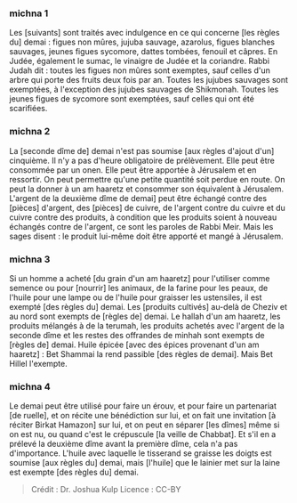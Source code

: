 
### michna 1
Les [suivants] sont traités avec indulgence en ce qui concerne [les règles du] demai : figues non mûres, jujuba sauvage, azarolus, figues blanches sauvages, jeunes figues sycomore, dattes tombées, fenouil et câpres. En Judée, également le sumac, le vinaigre de Judée et la coriandre. Rabbi Judah dit : toutes les figues non mûres sont exemptes, sauf celles d'un arbre qui porte des fruits deux fois par an. Toutes les jujubes sauvages sont exemptées, à l'exception des jujubes sauvages de Shikmonah. Toutes les jeunes figues de sycomore sont exemptées, sauf celles qui ont été scarifiées.

### michna 2
La [seconde dîme de] demai n'est pas soumise [aux règles d'ajout d'un] cinquième. Il n'y a pas d'heure obligatoire de prélèvement. Elle peut être consommée par un onen. Elle peut être apportée à Jérusalem et en ressortir. On peut permettre qu'une petite quantité soit perdue en route. On peut la donner à un am haaretz et consommer son équivalent à Jérusalem. L'argent de la deuxième dîme de demai] peut être échangé contre des [pièces] d'argent, des [pièces] de cuivre, de l'argent contre du cuivre et du cuivre contre des produits, à condition que les produits soient à nouveau échangés contre de l'argent, ce sont les paroles de Rabbi Meir. Mais les sages disent : le produit lui-même doit être apporté et mangé à Jérusalem.

### michna 3
Si un homme a acheté [du grain d'un am haaretz] pour l'utiliser comme semence ou pour [nourrir] les animaux, de la farine pour les peaux, de l'huile pour une lampe ou de l'huile pour graisser les ustensiles, il est exempté [des règles du] demai. Les [produits cultivés] au-delà de Cheziv et au nord sont exempts de [règles de] demai. Le hallah d'un am haaretz, les produits mélangés à de la terumah, les produits achetés avec l'argent de la seconde dîme et les restes des offrandes de minhah sont exempts de [règles de] demai. Huile épicée [avec des épices provenant d'un am haaretz] : Bet Shammai la rend passible [des règles de demai]. Mais Bet Hillel l'exempte.

### michna 4
Le demai peut être utilisé pour faire un érouv, et pour faire un partenariat [de ruelle], et on récite une bénédiction sur lui, et on fait une invitation [à réciter Birkat Hamazon] sur lui, et on peut en séparer [les dîmes] même si on est nu, ou quand c'est le crépuscule [la veille de Chabbat]. Et s'il en a prélevé la deuxième dîme avant la première dîme, cela n'a pas d'importance. L'huile avec laquelle le tisserand se graisse les doigts est soumise [aux règles du] demai, mais [l'huile] que le lainier met sur la laine est exempte [des règles du] demai.

>Crédit : Dr. Joshua Kulp
>Licence : CC-BY
